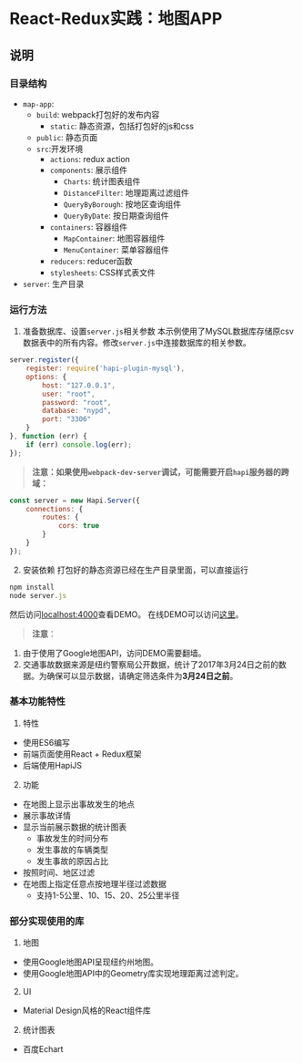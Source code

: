 # React-Redux实践：地图APP
## 说明
### 目录结构
* `map-app`:
  * `build`: webpack打包好的发布内容
    * `static`: 静态资源，包括打包好的js和css
  * `public`: 静态页面
  * `src`:开发环境
    * `actions`: redux action
    * `components`: 展示组件
        * `Charts`: 统计图表组件
        * `DistanceFilter`: 地理距离过滤组件
        * `QueryByBorough`: 按地区查询组件
        * `QueryByDate`: 按日期查询组件
    * `containers`: 容器组件
        * `MapContainer`: 地图容器组件
        * `MenuContainer`: 菜单容器组件
    * `reducers`: reducer函数
    * `stylesheets`: CSS样式表文件
* `server`: 生产目录

### 运行方法
1. 准备数据库、设置`server.js`相关参数
本示例使用了MySQL数据库存储原csv数据表中的所有内容。修改`server.js`中连接数据库的相关参数。
```js
server.register({
    register: require('hapi-plugin-mysql'),
    options: {
        host: "127.0.0.1",
        user: "root",
        password: "root",
        database: "nypd",
        port: "3306"
    }
}, function (err) {
    if (err) console.log(err);
});
```
>**注意：如果使用`webpack-dev-server`调试，可能需要开启`hapi`服务器的跨域：**
```js
const server = new Hapi.Server({
    connections: {
        routes: {
            cors: true
        }
    }
});
```
2. 安装依赖
打包好的静态资源已经在生产目录里面，可以直接运行
```js
npm install
node server.js
```
然后访问[localhost:4000](http://localhost:4000)查看DEMO。
在线DEMO可以访问[这里](http://123.206.110.199:4000)。
>**注意**：
1. 由于使用了Google地图API，访问DEMO需要翻墙。
2. 交通事故数据来源是纽约警察局公开数据，统计了2017年3月24日之前的数据。为确保可以显示数据，请确定筛选条件为**3月24日之前**。

### 基本功能特性
1. 特性
* 使用ES6编写
* 前端页面使用React + Redux框架
* 后端使用HapiJS
2. 功能
* 在地图上显示出事故发生的地点
* 展示事故详情
* 显示当前展示数据的统计图表
  * 事故发生的时间分布
  * 发生事故的车辆类型
  * 发生事故的原因占比
* 按照时间、地区过滤
* 在地图上指定任意点按地理半径过滤数据
  * 支持1-5公里、10、15、20、25公里半径

### 部分实现使用的库
1. 地图
* 使用Google地图API呈现纽约州地图。  
* 使用Google地图API中的Geometry库实现地理距离过滤判定。
2. UI
* Material Design风格的React组件库
2. 统计图表
* 百度Echart
